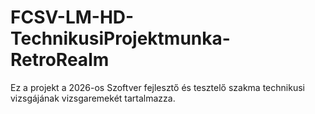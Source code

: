 # FCSV-LM-HD-TechnikusiProjektmunka-RetroRealm
Ez a projekt a 2026-os Szoftver fejlesztő és tesztelő szakma technikusi vizsgájának vizsgaremekét tartalmazza.
